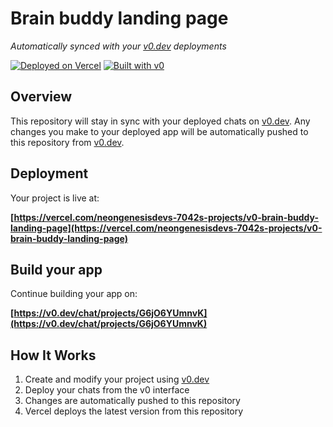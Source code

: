 # Brain buddy landing page

*Automatically synced with your [v0.dev](https://v0.dev) deployments*

[![Deployed on Vercel](https://img.shields.io/badge/Deployed%20on-Vercel-black?style=for-the-badge&logo=vercel)](https://vercel.com/neongenesisdevs-7042s-projects/v0-brain-buddy-landing-page)
[![Built with v0](https://img.shields.io/badge/Built%20with-v0.dev-black?style=for-the-badge)](https://v0.dev/chat/projects/G6jO6YUmnvK)

## Overview

This repository will stay in sync with your deployed chats on [v0.dev](https://v0.dev).
Any changes you make to your deployed app will be automatically pushed to this repository from [v0.dev](https://v0.dev).

## Deployment

Your project is live at:

**[https://vercel.com/neongenesisdevs-7042s-projects/v0-brain-buddy-landing-page](https://vercel.com/neongenesisdevs-7042s-projects/v0-brain-buddy-landing-page)**

## Build your app

Continue building your app on:

**[https://v0.dev/chat/projects/G6jO6YUmnvK](https://v0.dev/chat/projects/G6jO6YUmnvK)**

## How It Works

1. Create and modify your project using [v0.dev](https://v0.dev)
2. Deploy your chats from the v0 interface
3. Changes are automatically pushed to this repository
4. Vercel deploys the latest version from this repository
